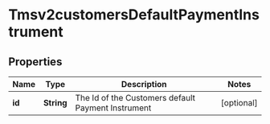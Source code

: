 
# Tmsv2customersDefaultPaymentInstrument

## Properties
Name | Type | Description | Notes
------------ | ------------- | ------------- | -------------
**id** | **String** | The Id of the Customers default Payment Instrument  |  [optional]




